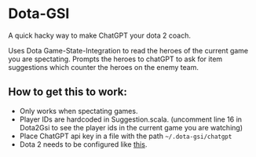 # Dota-GSI

A quick hacky way to make ChatGPT your dota 2 coach.

Uses Dota Game-State-Integration to read the heroes of the current game you are spectating. 
Prompts the heroes to chatGPT to ask for item suggestions which counter the heroes on the enemy team.

## How to get this to work:
- Only works when spectating games.
- Player IDs are hardcoded in Suggestion.scala. (uncomment line 16 in Dota2Gsi to see the player ids in the current game you are watching)
- Place ChatGPT api key in a file with the path `~/.dota-gsi/chatgpt`
- Dota 2 needs to be configured like [this](https://github.com/MrBean355/dota2-gsi/wiki/Dota-2-Setup).

